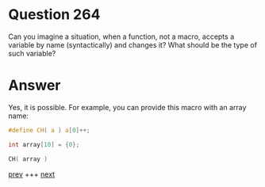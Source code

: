 
# Question 264



 Can you imagine a situation, when a function, not a macro, accepts a
    variable by name (syntactically) and changes it? What should be the 
    type of such variable?


# Answer



Yes, it is possible. For example, you can provide this macro with an array name:

```c
#define CH( a ) a[0]++;

int array[10] = {0};

CH( array )
```


[prev](263.md) +++ [next](265.md)
